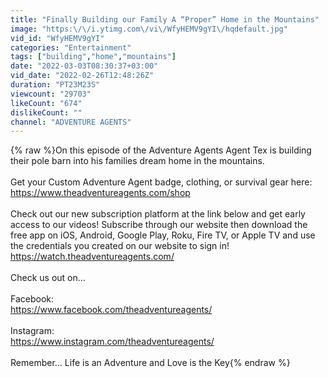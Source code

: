 ```yaml
---
title: "Finally Building our Family A “Proper” Home in the Mountains"
image: "https:\/\/i.ytimg.com\/vi\/WfyHEMV9gYI\/hqdefault.jpg"
vid_id: "WfyHEMV9gYI"
categories: "Entertainment"
tags: ["building","home","mountains"]
date: "2022-03-03T08:30:37+03:00"
vid_date: "2022-02-26T12:48:26Z"
duration: "PT23M23S"
viewcount: "29703"
likeCount: "674"
dislikeCount: ""
channel: "ADVENTURE AGENTS"
---
```

{% raw %}On this episode of the Adventure Agents Agent Tex is building their pole barn into his families dream home in the mountains.<br /><br />Get your Custom Adventure Agent badge, clothing, or survival gear here:<br /><a rel="nofollow" target="blank" href="https://www.theadventureagents.com/shop">https://www.theadventureagents.com/shop</a><br /><br />Check out our new subscription platform at the link below and get early access to our videos! Subscribe through our website then download the free app on iOS, Android, Google Play, Roku, Fire TV, or Apple TV and use the credentials you created on our website to sign in! <a rel="nofollow" target="blank" href="https://watch.theadventureagents.com/">https://watch.theadventureagents.com/</a><br /><br />Check us out on...<br /> <br />Facebook: <br /><a rel="nofollow" target="blank" href="https://www.facebook.com/theadventureagents/">https://www.facebook.com/theadventureagents/</a><br /><br />Instagram: <br /><a rel="nofollow" target="blank" href="https://www.instagram.com/theadventureagents/">https://www.instagram.com/theadventureagents/</a><br /><br />Remember... Life is an Adventure and Love is the Key{% endraw %}
